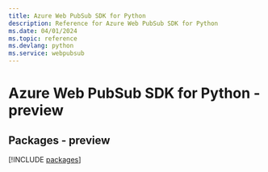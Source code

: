 ```yaml
---
title: Azure Web PubSub SDK for Python
description: Reference for Azure Web PubSub SDK for Python
ms.date: 04/01/2024
ms.topic: reference
ms.devlang: python
ms.service: webpubsub
---
```

# Azure Web PubSub SDK for Python - preview
## Packages - preview
[!INCLUDE [packages](web-pubsub-index.md)]